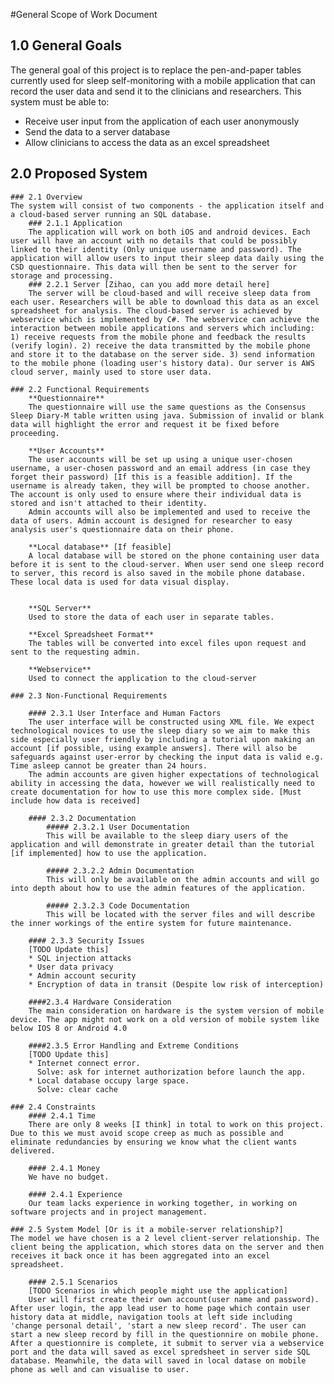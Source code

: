#General Scope of Work Document

## 1.0 General Goals
The general goal of this project is to replace the pen-and-paper tables currently used for sleep self-monitoring with a mobile application that can record the user data and send it to the clinicians and researchers.
This system must be able to:
* Receive user input from the application of each user anonymously
* Send the data to a server database
* Allow clinicians to access the data as an excel spreadsheet

## 2.0 Proposed System
	### 2.1 Overview
	The system will consist of two components - the application itself and a cloud-based server running an SQL database.
		### 2.1.1 Application
		The application will work on both iOS and android devices. Each user will have an account with no details that could be possibly linked to their identity (Only unique username and password). The application will allow users to input their sleep data daily using the CSD questionnaire. This data will then be sent to the server for storage and processing.
		### 2.2.1 Server [Zihao, can you add more detail here]
		The server will be cloud-based and will receive sleep data from each user. Researchers will be able to download this data as an excel spreadsheet for analysis. The cloud-based server is achieved by webservice which is implemented by C#. The webservice can achieve the interaction between mobile applications and servers which including: 1) receive requests from the mobile phone and feedback the results (verify login). 2) receive the data transmitted by the mobile phone and store it to the database on the server side. 3) send information to the mobile phone (loading user's history data). Our server is AWS cloud server, mainly used to store user data.
	
	### 2.2 Functional Requirements
		**Questionnaire**
		The questionnaire will use the same questions as the Consensus Sleep Diary-M table written using java. Submission of invalid or blank data will highlight the error and request it be fixed before proceeding.
		
		**User Accounts**
		The user accounts will be set up using a unique user-chosen username, a user-chosen password and an email address (in case they forget their password) [If this is a feasible addition]. If the username is already taken, they will be prompted to choose another. The account is only used to ensure where their individual data is stored and isn't attached to their identity.
		Admin accounts will also be implemented and used to receive the data of users. Admin account is designed for researcher to easy analysis user's questionnaire data on their phone.
		
		**Local database** [If feasible]
		A local database will be stored on the phone containing user data before it is sent to the cloud-server. When user send one sleep record to server, this record is also saved in the mobile phone database. These local data is used for data visual display.
		
		
		**SQL Server**
		Used to store the data of each user in separate tables.
		
		**Excel Spreadsheet Format**
		The tables will be converted into excel files upon request and sent to the requesting admin.
		
		**Webservice**
		Used to connect the application to the cloud-server
		
	### 2.3 Non-Functional Requirements
		
		#### 2.3.1 User Interface and Human Factors
		The user interface will be constructed using XML file. We expect technological novices to use the sleep diary so we aim to make this side especially user friendly by including a tutorial upon making an account [if possible, using example answers]. There will also be safeguards against user-error by checking the input data is valid e.g. Time asleep cannot be greater than 24 hours.
		The admin accounts are given higher expectations of technological ability in accessing the data, however we will realistically need to create documentation for how to use this more complex side. [Must include how data is received]
		
		#### 2.3.2 Documentation
			##### 2.3.2.1 User Documentation
			This will be available to the sleep diary users of the application and will demonstrate in greater detail than the tutorial [if implemented] how to use the application.
			
			##### 2.3.2.2 Admin Documentation
			This will only be available on the admin accounts and will go into depth about how to use the admin features of the application.
			
			##### 2.3.2.3 Code Documentation
			This will be located with the server files and will describe the inner workings of the entire system for future maintenance.
		
		#### 2.3.3 Security Issues
		[TODO Update this]
		* SQL injection attacks
		* User data privacy
		* Admin account security
		* Encryption of data in transit (Despite low risk of interception)
		
		####2.3.4 Hardware Consideration
		The main consideration on hardware is the system version of mobile device. The app might not work on a old version of mobile system like below IOS 8 or Android 4.0
		
		####2.3.5 Error Handling and Extreme Conditions
		[TODO Update this]
		* Internet connect error. 
		  Solve: ask for internet authorization before launch the app.
		* Local database occupy large space.
		  Solve: clear cache
		
	### 2.4 Constraints
		#### 2.4.1 Time
		There are only 8 weeks [I think] in total to work on this project. Due to this we must avoid scope creep as much as possible and eliminate redundancies by ensuring we know what the client wants delivered.
		
		#### 2.4.1 Money
		We have no budget.
		
		#### 2.4.1 Experience
		Our team lacks experience in working together, in working on software projects and in project management.
	
	### 2.5 System Model [Or is it a mobile-server relationship?]
	The model we have chosen is a 2 level client-server relationship. The client being the application, which stores data on the server and then receives it back once it has been aggregated into an excel spreadsheet.
	
		#### 2.5.1 Scenarios
		[TODO Scenarios in which people might use the application]
		User will first create their own account(user name and password). After user login, the app lead user to home page which contain user history data at middle, navigation tools at left side including 'change personal detail', 'start a new sleep record'. The user can start a new sleep record by fill in the questionnire on mobile phone. After a questionnire is complete, it submit to server via a webservice port and the data will saved as excel spredsheet in server side SQL database. Meanwhile, the data will saved in local datase on mobile phone as well and can visualise to user.
